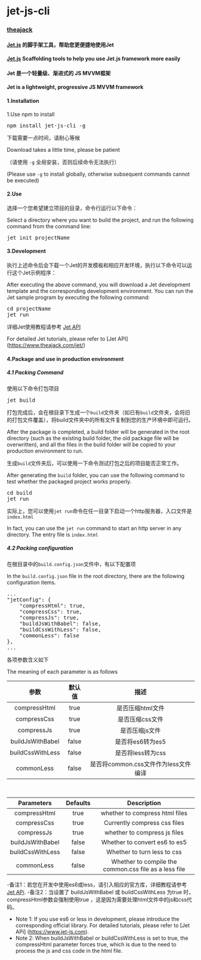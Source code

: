 # jet-js-cli
### [theajack](https://www.theajack.com/)
#### [Jet.js](https://www.theajack.com/jet) 的脚手架工具，帮助您更便捷地使用Jet
#### [Jet.js](https://www.theajack.com/jet) Scaffolding tools to help you use Jet.js framework more easily
#### Jet 是一个轻量级、渐进式的 JS MVVM框架
#### Jet is a lightweight, progressive JS MVVM framework

#### 1.Installation
1.Use npm to install

<pre>
npm install jet-js-cli -g
</pre>

下载需要一点时间，请耐心等候

Download takes a little time, please be patient

（请使用 `-g` 全局安装，否则后续命令无法执行）

(Please use `-g` to install globally, otherwise subsequent commands cannot be executed)

#### 2.Use

选择一个您希望建立项目的目录，命令行运行以下命令：

Select a directory where you want to build the project, and run the following command from the command line:

<pre>
jet init projectName
</pre>

#### 3.Development

执行上述命令后会下载一个Jet的开发模板和相应开发环境，执行以下命令可以运行这个Jet示例程序：

After executing the above command, you will download a Jet development template and the corresponding development environment. You can run the Jet sample program by executing the following command:

<pre>
cd projectName
jet run
</pre>

详细Jet使用教程请参考 [Jet API](https://www.theajack.com/jet/)

For detailed Jet tutorials, please refer to [Jet API] (https://www.theajack.com/jet/)

#### 4.Package and use in production environment

##### 4.1 Packing Command

使用以下命令打包项目

<pre>jet build</pre>

打包完成后，会在根目录下生成一个`build`文件夹（如已有`build`文件夹，会将旧的打包文件覆盖），将build文件夹中的所有文件复制到您的生产环境中即可运行。

After the package is completed, a build folder will be generated in the root directory (such as the existing build folder, the old package file will be overwritten), and all the files in the build folder will be copied to your production environment to run.

生成`build`文件夹后，可以使用一下命令测试打包之后的项目能否正常工作。

After generating the `build` folder, you can use the following command to test whether the packaged project works properly.

<pre>
cd build
jet run
</pre>

实际上，您可以使用`jet run`命令在任一目录下启动一个http服务器，入口文件是`index.html`

In fact, you can use the `jet run` command to start an http server in any directory. The entry file is `index.html`

##### 4.2 Packing configuration

在根目录中的`build.config.json`文件中，有以下配置项

In the `build.config.json` file in the root directory, there are the following configuration items.

<pre>
...
"jetConfig": {
	"compressHtml": true,
	"compressCss": true,
	"compressJs": true,
	"buildJsWithBabel": false,
	"buildCssWithLess": false,
	"commonLess": false
},
...
</pre>

各项参数含义如下

The meaning of each parameter is as follows

|参数|默认值|描述|
|:--:|:--:|:--:|
|compressHtml|true|是否压缩html文件|
|compressCss|true|是否压缩css文件|
|compressJs|true|是否压缩js文件|
|buildJsWithBabel|false|是否将es6转为es5|
|buildCssWithLess|false|是否将less转为css|
|commonLess|false|是否将common.css文件作为less文件编译|

<br>

|Parameters|Defaults|Description|
|:--:|:--:|:--:|
|compressHtml|true|whether to compress html files|
|compressCss|true|Currently compress css files|
|compressJs|true|whether to compress js files|
|buildJsWithBabel|false| Whether to convert es6 to es5|
|buildCssWithLess|false|Whether to turn less to css|
|commonLess|false| Whether to compile the common.css file as a less file|

-备注1：若您在开发中使用es6或less，请引入相应的官方库，详细教程请参考 [Jet APi](https://www.jet-js.com).
-备注2：当设置了 buildJsWithBabel 或 buildCssWithLess 为true 时，compressHtml参数会强制使用true ，这是因为需要处理html文件中的js和css代码。

- Note 1: If you use es6 or less in development, please introduce the corresponding official library. For detailed tutorials, please refer to [Jet APi] (https://www.jet-js.com).
- Note 2: When buildJsWithBabel or buildCssWithLess is set to true, the compressHtml parameter forces true, which is due to the need to process the js and css code in the html file.
